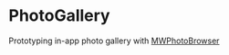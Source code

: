 # PhotoGallery
Prototyping in-app photo gallery with <a href="https://components.xamarin.com/view/mwphotobrowser">MWPhotoBrowser</a>
